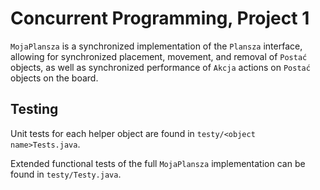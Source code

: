 # Concurrent Programming, Project 1

`MojaPlansza` is a synchronized implementation of the `Plansza` interface,
allowing for synchronized placement, movement, and removal of `Postać` objects,
as well as synchronized performance of `Akcja` actions on `Postać` objects on
the board.

## Testing

Unit tests for each helper object are found in `testy/<object name>Tests.java`.

Extended functional tests of the full `MojaPlansza` implementation can be found
in `testy/Testy.java`.
